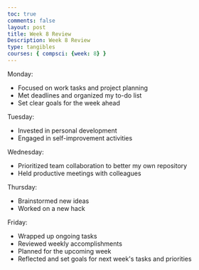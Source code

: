 ```yaml
---
toc: true
comments: false
layout: post
title: Week 8 Review
Description: Week 8 Review
type: tangibles
courses: { compsci: {week: 8} }
---
```

Monday:
- Focused on work tasks and project planning
- Met deadlines and organized my to-do list
- Set clear goals for the week ahead

Tuesday:
- Invested in personal development
- Engaged in self-improvement activities

Wednesday:
- Prioritized team collaboration to better my own repository
- Held productive meetings with colleagues


Thursday:
- Brainstormed new ideas
- Worked on a new hack

Friday:
- Wrapped up ongoing tasks
- Reviewed weekly accomplishments
- Planned for the upcoming week
- Reflected and set goals for next week's tasks and priorities